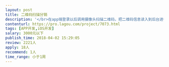 ```yaml
---                
layout: post       
title: 二维码扫描分销           
description: '</br>在app端登录以后调用摄像头扫描二维码，把二维码信息读入到后台进行处理，返回信息到app前端，后台已经开发好了，安卓的app也已经上线，可以直接参考开发，应该比较简单</br>'     
contenturl: https://pro.lagou.com/project/7073.html      
tags: [APP开发,iOS开发]            
salary: 3000元以下          
publish_time: 2018-04-02 15:29:05         
review: 2221人                   
apply: 18人                   
recommend: 1人                   
time_range: 小于1周              
---                 
```

